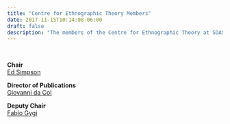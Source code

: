 ```yaml
---
title: "Centre for Ethnographic Theory Members"
date: 2017-11-15T10:14:08-06:00
draft: false
description: "The members of the Centre for Ethnographic Theory at SOAS University of London"
---
```


&nbsp;

**Chair**\
[Ed Simpson](https://www.soas.ac.uk/staff/staff36082.php)

**Director of Publications**\
[Giovanni da Col](https://www.soas.ac.uk/staff/staff108375.php)

**Deputy Chair**\
[Fabio Gygi](https://www.soas.ac.uk/staff/staff86375.php)
